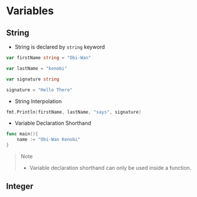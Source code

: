 # Variables

## String

- String is declared by `string` keyword

```go
var firstName string = "Obi-Wan"

var lastName = "kenobi"

var signature string

signature = "Hello There"
```

- String Interpolation

```go
fmt.Println(firstName, lastName, "says", signature)
```

- Variable Declaration Shorthand

```go
func main(){
    name := "Obi-Wan Kenobi"
}
```

> Note
>
> - Variable declaration shorthand can only be used inside a function.

## Integer
